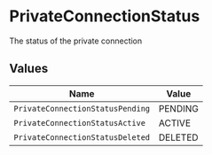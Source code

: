 # PrivateConnectionStatus

The status of the private connection


## Values

| Name                             | Value                            |
| -------------------------------- | -------------------------------- |
| `PrivateConnectionStatusPending` | PENDING                          |
| `PrivateConnectionStatusActive`  | ACTIVE                           |
| `PrivateConnectionStatusDeleted` | DELETED                          |